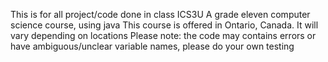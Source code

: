 This is for all project/code done in class ICS3U
A grade eleven computer science course, using java
This course is offered in Ontario, Canada. It will vary depending on locations
Please note: the code may contains errors or have ambiguous/unclear variable names, please do your own testing
